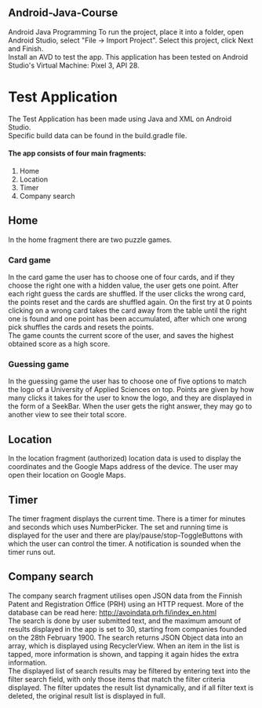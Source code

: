## Android-Java-Course
Android Java Programming
To run the project, place it into a folder, open Android Studio, select "File -> Import Project". Select this project, click Next and Finish.  
Install an AVD to test the app. This application has been tested on Android Studio's Virtual Machine: Pixel 3, API 28.  

# Test Application
The Test Application has been made using Java and XML on Android Studio.  
Specific build data can be found in the build.gradle file.

#### The app consists of four main fragments:
1. Home
1. Location
1. Timer
1. Company search

## Home
In the home fragment there are two puzzle games. 
### Card game
In the card game the user has to choose one of four cards, and if they choose the right one with a hidden value, the user gets one point. After each right guess the cards are shuffled. If the user clicks the wrong card, the points reset and the cards are shuffled again. On the first try at 0 points clicking on a wrong card takes the card away from the table until the right one is found and one point has been accumulated, after which one wrong pick shuffles the cards and resets the points.  
The game counts the current score of the user, and saves the highest obtained score as a high score.  
### Guessing game
In the guessing game the user has to choose one of five options to match the logo of a University of Applied Sciences on top. Points are given by how many clicks it takes for the user to know the logo, and they are displayed in the form of a SeekBar. When the user gets the right answer, they may go to another view to see their total score.

## Location
In the location fragment (authorized) location data is used to display the coordinates and the Google Maps address of the device. The user may open their location on Google Maps.

## Timer
The timer fragment displays the current time. There is a timer for minutes and seconds which uses NumberPicker. The set and running time is displayed for the user and there are play/pause/stop-ToggleButtons with which the user can control the timer. A notification is sounded when the timer runs out.

## Company search
The company search fragment utilises open JSON data from the Finnish Patent and Registration Office (PRH) using an HTTP request. More of the database can be read here: http://avoindata.prh.fi/index_en.html  
The search is done by user submitted text, and the maximum amount of results displayed in the app is set to 30, starting from companies founded on the 28th February 1900. The search returns JSON Object data into an array, which is displayed using RecyclerView. When an item in the list is tapped, more information is shown, and tapping it again hides the extra information.  
The displayed list of search results may be filtered by entering text into the filter search field, with only those items that match the filter criteria displayed. The filter updates the result list dynamically, and if all filter text is deleted, the original result list is displayed in full.
